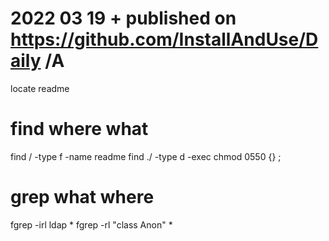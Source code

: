 # 2022 03 19  + published on https://github.com/InstallAndUse/Daily /A

locate readme

# find where what
find / -type f -name readme
find ./ -type d -exec chmod 0550 {} \;


# grep what where
fgrep -irl ldap *
fgrep -rl "class Anon" *
